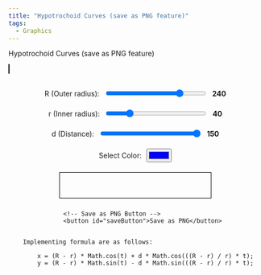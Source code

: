 ```yaml
---
title: "Hypotrochoid Curves (save as PNG feature)"
tags:
  - Graphics
---
```


Hypotrochoid Curves (save as PNG feature)

<style>
        canvas {
            border: 1px solid black;
        }
        .controls {
            margin-top: 20px;
            display: flex;
            flex-direction: column;
            align-items: center;
        }
        .control-group {
            margin: 10px 0;
            display: flex;
            align-items: center;
        }
        .control-group label {
            margin-right: 10px;
        }
        .color-spectrum {
            margin: 10px 0;
            width: 300px;
        }
        input[type="range"] {
            width: 200px;
        }
        .value-label {
            margin-left: 10px;
            font-weight: bold;
        }
</style>
<canvas id="canvas" width="600" height="600"></canvas>

<div class="controls">
        <div class="control-group">
            <label for="R">R (Outer radius):</label>
            <input type="range" id="R" min="50" max="300" value="240">
            <span id="R-value" class="value-label">240</span>
        </div>
        <div class="control-group">
            <label for="r">r (Inner radius):</label>
            <input type="range" id="r" min="10" max="150" value="40">
            <span id="r-value" class="value-label">40</span>
        </div>
        <div class="control-group">
            <label for="d">d (Distance):</label>
            <input type="range" id="d" min="10" max="150" value="150">
            <span id="d-value" class="value-label">150</span>
        </div>
        <div class="control-group">
            <label for="color">Select Color:</label>
            <input type="color" id="color" value="#0000ff">
        </div>
        <canvas id="gradientCanvas" width="300" height="50" class="color-spectrum"></canvas>

        <!-- Save as PNG Button -->
        <button id="saveButton">Save as PNG</button>
</div>

<script>
        const canvas = document.getElementById('canvas');
        const ctx = canvas.getContext('2d');
        const gradientCanvas = document.getElementById('gradientCanvas');
        const gradientCtx = gradientCanvas.getContext('2d');

        let R = 240;
        let r = 40;
        let d = 150;
        let rotationAngle = 0;
        let selectedColor = '#0000ff';

function drawHypotrochoid() {
    const width = canvas.width;
    const height = canvas.height;

    ctx.clearRect(0, 0, width, height);
    ctx.save();
    ctx.translate(width / 2, height / 2);
    ctx.rotate(rotationAngle * Math.PI / 180);
    ctx.translate(-width / 2, -height / 2);

    const colors = generateGradientColors(selectedColor, 16); // Create more colors for a smoother gradient
    let colorIndex = 0;

    let x0 = (R - r) * Math.cos(0) + d * Math.cos(((R - r) / r) * 0);
    let y0 = (R - r) * Math.sin(0) - d * Math.sin(((R - r) / r) * 0);
    ctx.moveTo(width / 2 + x0, height / 2 - y0);

    for (let t = 0; t <= 2 * Math.PI * r / Math.gcd(R, r); t += 0.01) {
        const x = (R - r) * Math.cos(t) + d * Math.cos(((R - r) / r) * t);
        const y = (R - r) * Math.sin(t) - d * Math.sin(((R - r) / r) * t);
        
        // Set strokeStyle to the current color in the gradient array

	if (t/(2*Math.PI) - Math.floor(t/(2*Math.PI)) < 0.001)
        ctx.strokeStyle = colors[colorIndex % colors.length];

        ctx.beginPath();
        ctx.moveTo(width / 2 + x0, height / 2 - y0);
        ctx.lineTo(width / 2 + x, height / 2 - y);
        ctx.stroke();

        // Move to the next color in the gradient
        colorIndex++;

        // Update previous point
        x0 = x;
        y0 = y;
    }

    ctx.restore();
    rotationAngle += 1;
}

        function drawHypotrochoidOLD() {
            const width = canvas.width;
            const height = canvas.height;

            ctx.clearRect(0, 0, width, height);
            ctx.save();
            ctx.translate(width / 2, height / 2);
            ctx.rotate(rotationAngle * Math.PI / 180);
            ctx.translate(-width / 2, -height / 2);

            ctx.beginPath();
            const gradient = ctx.createLinearGradient(0, 0, width, height);
            const colors = generateGradientColors(selectedColor, 32);
            colors.forEach((color, index) => {
                gradient.addColorStop(index / (colors.length - 1), color);
            });
            ctx.strokeStyle = gradient;
            ctx.lineWidth = 2;

            for (let t = 0; t <= 2 * Math.PI * r / Math.gcd(R, r); t += 0.01) {
                const x = width/2 + (R - r) * Math.cos(t) + d * Math.cos(((R - r) / r) * t);
                const y = height/2 + (R - r) * Math.sin(t) - d * Math.sin(((R - r) / r) * t);
		if (t==0) 
            		ctx.moveTo(x, y);
		else
                	ctx.lineTo(x, y);
            }

            ctx.stroke();
            ctx.restore();

            rotationAngle += 1;
        }

        Math.gcd = function(a, b) {
            return b ? Math.gcd(b, a % b) : Math.abs(a);
        };

        function generateGradientColors(baseColor, steps) {
            let base = hexToRgb(baseColor);
            let colors = [];
            for (let i = 0; i < steps; i++) {
                let ratio = i / (steps - 1);
                let color = {
                    r: Math.round(base.r * (1 - ratio)),
                    g: Math.round(base.g * (1 - ratio)),
                    b: Math.round(base.b * (1 - ratio))
                };
                colors.push(`rgb(${color.r}, ${color.g}, ${color.b})`);
            }
            return colors;
        }

        function hexToRgb(hex) {
            let bigint = parseInt(hex.slice(1), 16);
            let r = (bigint >> 16) & 255;
            let g = (bigint >> 8) & 255;
            let b = bigint & 255;
            return { r, g, b };
        }

        function drawColorGradient() {
            const colors = generateGradientColors(selectedColor, 32);
            const width = gradientCanvas.width;
            const height = gradientCanvas.height;
            gradientCtx.clearRect(0, 0, width, height);
            const grad = gradientCtx.createLinearGradient(0, 0, width, 0);
            colors.forEach((color, index) => {
                grad.addColorStop(index / (colors.length - 1), color);
            });
            gradientCtx.fillStyle = grad;
            gradientCtx.fillRect(0, 0, width, height);
        }

        document.getElementById('R').addEventListener('input', function() {
            R = parseInt(this.value);
            document.getElementById('R-value').innerText = this.value;
        });
        document.getElementById('r').addEventListener('input', function() {
            r = parseInt(this.value);
            document.getElementById('r-value').innerText = this.value;
        });
        document.getElementById('d').addEventListener('input', function() {
            d = parseInt(this.value);
            document.getElementById('d-value').innerText = this.value;
        });
        document.getElementById('color').addEventListener('input', function() {
            selectedColor = this.value;
            drawColorGradient();
        });

        setInterval(drawHypotrochoid, 100);
        drawColorGradient();

        // Function to save the canvas as an image file
//        function saveCanvasAsImage1111(canvas) {
//            const dataURL = canvas.toDataURL('image/png');
//            const link = document.createElement('a');
//            link.href = dataURL;
//            link.download = 'canvas_image.png';
//            document.body.appendChild(link);
//            link.click();
//            document.body.removeChild(link);
//        }

        // Event listener for the "Save as PNG" button
        //document.getElementById('saveButton').addEventListener('click', function() {
        //    saveCanvasAsImage(canvas);
        //});


// Function to save the canvas as an image file with dynamic filename
function saveCanvasAsImage(canvas) {
    const dataURL = canvas.toDataURL('image/png');
    
    // Create the filename with current values of R, r, and d
    const filename = `hypotrochoid_R_${R}_r_${r}_d_${d}.png`;
    
    const link = document.createElement('a');
    link.href = dataURL;
    link.download = filename;
    document.body.appendChild(link);
    link.click();
    document.body.removeChild(link);
}

// Event listener for the "Save as PNG" button
document.getElementById('saveButton').addEventListener('click', function() {
    saveCanvasAsImage(canvas);
});
</script>

```
	Implementing formula are as follows:

        x = (R - r) * Math.cos(t) + d * Math.cos(((R - r) / r) * t);
        y = (R - r) * Math.sin(t) - d * Math.sin(((R - r) / r) * t);

